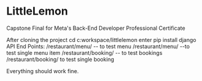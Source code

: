# LittleLemon
Capstone Final for Meta's Back-End Developer Professional Certificate

After cloning the project cd c:workspace/littlelemon
enter pip install django
API End Points: 
/restaurant/menu/ -- to test menu
/restaurant/menu/<id> --to test single menu item 
/restaurant/booking/ -- to test bookings 
  /restaurant/booking/<id> to test single booking

Everything should work fine.

